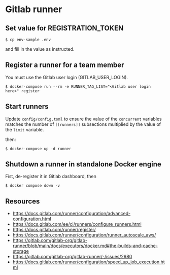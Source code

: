 # Gitlab runner

## Set value for REGISTRATION_TOKEN

```
$ cp env-sample .env
```

and fill in the value as instructed.

## Register a runner for a team member

You must use the Gitlab user login (GITLAB_USER_LOGIN).

```
$ docker-compose run --rm -e RUNNER_TAG_LIST="<Gitlab user login here>" register
```

## Start runners

Update ``config/config.toml`` to ensure the value of the ``concurrent``
variables matches the number of ``[[runners]]`` subsections multiplied by the value of the  ``limit`` variable.

then: 

```
$ docker-compose up -d runner
```

## Shutdown a runner in standalone Docker engine

Fist, de-register it in Gitlab dashboard, then

```
$ docker compose down -v
```


## Resources 

* https://docs.gitlab.com/runner/configuration/advanced-configuration.html
* https://docs.gitlab.com/ee/ci/runners/configure_runners.html
* https://docs.gitlab.com/runner/register/
* https://docs.gitlab.com/runner/configuration/runner_autoscale_aws/
* https://gitlab.com/gitlab-org/gitlab-runner/blob/main/docs/executors/docker.md#the-builds-and-cache-storage
* https://gitlab.com/gitlab-org/gitlab-runner/-/issues/2980
* https://docs.gitlab.com/runner/configuration/speed_up_job_execution.html